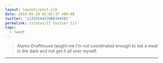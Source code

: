 ```yaml
---
layout: layouts/post.njk
date: 2019-05-29 02:03:37 +00:00
twitter: '1133554457080344581'
permalink: /status/{{ twitter }}/
tags: 
  - tweet
---
```


> Alamo Drafthouse taught me I’m not coordinated enough to eat a meal in the dark and not get it all over myself.

---
